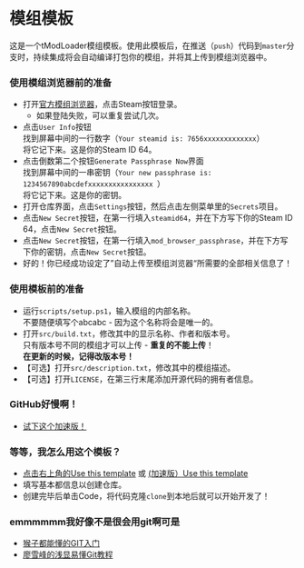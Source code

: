 # 模组模板
这是一个tModLoader模组模板。使用此模板后，在推送（`push`）代码到`master`分支时，持续集成将会自动编译打包你的模组，并将其上传到模组浏览器中。

### 使用模组浏览器前的准备  
* 打开[官方模组浏览器](http://javid.ddns.net/tModLoader/register.php)，点击Steam按钮登录。  
  * 如果登陆失败，可以重复尝试几次。  
* 点击`User Info`按钮  
  找到屏幕中间的一行数字（`Your steamid is: 7656xxxxxxxxxxxxx`）  
  将它记下来。这是你的Steam ID 64。  
* 点击倒数第二个按钮`Generate Passphrase Now`界面  
  找到屏幕中间的一串密钥（`Your new passphrase is: 1234567890abcdefxxxxxxxxxxxxxxxx `）  
  将它记下来。这是你的密钥。  
* 打开仓库界面，点击`Settings`按钮，然后点击左侧菜单里的`Secrets`项目。  
* 点击`New Secret`按钮，在第一行填入`steamid64`，并在下方写下你的Steam ID 64，点击`New Secret`按钮。  
* 点击`New Secret`按钮，在第一行填入`mod_browser_passphrase`，并在下方写下你的密钥，点击`New Secret`按钮。  
* 好的！你已经成功设定了”自动上传至模组浏览器“所需要的全部相关信息了！

### 使用模板前的准备  
* 运行`scripts/setup.ps1`，输入模组的内部名称。  
  不要随便填写个abcabc - 因为这个名称将会是唯一的。
* 打开`src/build.txt`，修改其中的显示名称、作者和版本号。  
  只有版本号不同的模组才可以上传 - **重复的不能上传**！  
  **在更新的时候，记得改版本号！**  
* 【可选】打开`src/description.txt`，修改其中的模组描述。  
* 【可选】打开`LICENSE`，在第三行末尾添加开源代码的拥有者信息。  

### GitHub好慢啊！
* [试下这个加速版！](https://hub.fastgit.org/)

### 等等，我怎么用这个模板？
* [点击右上角的Use this template](https://github.com/chi-rei-den/tModTemplate/generate) 或 [(加速版）Use this template](https://hub.fastgit.org/chi-rei-den/tModTemplate/generate)
* 填写基本都信息以创建仓库。
* 创建完毕后单击Code，将代码克隆`clone`到本地后就可以开始开发了！

### emmmmmm我好像不是很会用git啊可是
* [猴子都能懂的GIT入门](https://backlog.com/git-tutorial/cn/intro/intro1_1.html)
* [廖雪峰的浅显易懂Git教程](https://www.liaoxuefeng.com/wiki/896043488029600)
